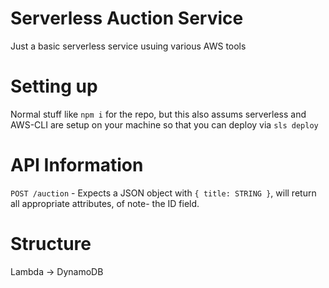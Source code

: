 # Serverless Auction Service
Just a basic serverless service usuing various AWS tools

# Setting up
Normal stuff like `npm i` for the repo, but this also assums serverless and AWS-CLI are setup on your machine so that you can deploy via `sls deploy`

# API Information
`POST /auction` - Expects a JSON object with `{ title: STRING }`, will return all appropriate attributes, of note- the ID field.


# Structure
Lambda -> DynamoDB
